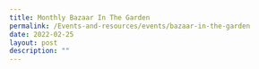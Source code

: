 ```yaml
---
title: Monthly Bazaar In The Garden
permalink: /Events-and-resources/events/bazaar-in-the-garden
date: 2022-02-25
layout: post
description: ""
---
```

